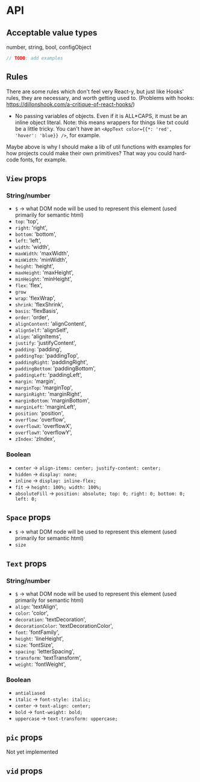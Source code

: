 # API

## Acceptable value types

number, string, bool, configObject

```jsx
// TODO: add examples
```

## Rules

There are some rules which don't feel very React-y, but just like Hooks' rules, they are necessary, and worth getting used to. (Problems with hooks: https://dillonshook.com/a-critique-of-react-hooks/)

- No passing variables of objects. Even if it is ALL*CAPS, it must be an inline object literal. Note: this means wrappers for things like txt could be a little tricky. You can't have an `<AppText color={{*: 'red', 'hover': 'blue}} />`, for example.

Maybe above is why I should make a lib of util functions with examples for how projects could make their own primitives? That way you could hard-code fonts, for example.

## `View` props

### String/number

- `$` -> what DOM node will be used to represent this element (used primarily for semantic html)
- `top`: 'top',
- `right`: 'right',
- `bottom`: 'bottom',
- `left`: 'left',
- `width`: 'width',
- `maxWidth`: 'maxWidth',
- `minWidth`: 'minWidth',
- `height`: 'height',
- `maxHeight`: 'maxHeight',
- `minHeight`: 'minHeight',
- `flex`: 'flex',
- `grow`
- `wrap`: 'flexWrap',
- `shrink`: 'flexShrink',
- `basis`: 'flexBasis',
- `order`: 'order',
- `alignContent`: 'alignContent',
- `alignSelf`: 'alignSelf',
- `align`: 'alignItems',
- `justify`: 'justifyContent',
- `padding`: 'padding',
- `paddingTop`: 'paddingTop',
- `paddingRight`: 'paddingRight',
- `paddingBottom`: 'paddingBottom',
- `paddingLeft`: 'paddingLeft',
- `margin`: 'margin',
- `marginTop`: 'marginTop',
- `marginRight`: 'marginRight',
- `marginBottom`: 'marginBottom',
- `marginLeft`: 'marginLeft',
- `position`: 'position',
- `overflow`: 'overflow',
- `overflowX`: 'overflowX',
- `overflowY`: 'overflowY',
- `zIndex`: 'zIndex',

### Boolean

- `center` -> `align-items: center; justify-content: center;`
- `hidden` -> `display: none;`
- `inline` -> `display: inline-flex;`
- `fit` -> `height: 100%; width: 100%;`
- `absoluteFill` -> `position: absolute; top: 0; right: 0; bottom: 0; left: 0;`

## `Space` props

- `$` -> what DOM node will be used to represent this element (used primarily for semantic html)
- `size`

## `Text` props

### String/number

- `$` -> what DOM node will be used to represent this element (used primarily for semantic html)
- `align`: 'textAlign',
- `color`: 'color',
- `decoration`: 'textDecoration',
- `decorationColor`: 'textDecorationColor',
- `font`: 'fontFamily',
- `height`: 'lineHeight',
- `size`: 'fontSize',
- `spacing`: 'letterSpacing',
- `transform`: 'textTransform',
- `weight`: 'fontWeight',

### Boolean

- `antialiased`
- `italic` -> `font-style: italic;`
- `center` -> `text-align: center;`
- `bold` -> `font-weight: bold;`
- `uppercase` -> `text-transform: uppercase;`

## `pic` props

Not yet implemented

## `vid` props
